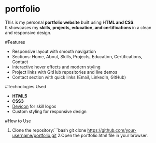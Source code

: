 # portfolio
This is my personal **portfolio website** built using **HTML and CSS**.  
It showcases my **skills, projects, education, and certifications** in a clean and responsive design.  

#Features
- Responsive layout with smooth navigation  
- Sections: Home, About, Skills, Projects, Education, Certifications, Contact  
- Interactive hover effects and modern styling  
- Project links with GitHub repositories and live demos  
- Contact section with quick links (Email, LinkedIn, GitHub)  

#Technologies Used
- **HTML5**  
- **CSS3**  
- [Devicon](https://devicon.dev/) for skill logos  
- Custom styling for responsive design  

#How to Use
1. Clone the repository:```bash git clone https://github.com/your-username/portfolio.git
2.Open the portfolio.html file in your browser.
